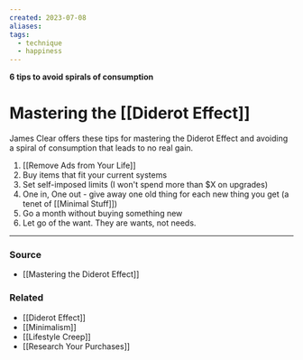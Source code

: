 ```yaml
---
created: 2023-07-08
aliases: 
tags:
  - technique
  - happiness
---
```

**6 tips to avoid spirals of consumption**

# Mastering the [[Diderot Effect]]

James Clear offers these tips for mastering the Diderot Effect and avoiding a spiral of consumption that leads to no real gain.

1. [[Remove Ads from Your Life]] 
2. Buy items that fit your current systems
3. Set self-imposed limits (I won't spend more than $X on upgrades)
4. One in, One out - give away one old thing for each new thing you get (a tenet of [[Minimal Stuff]])
5. Go a month without buying something new
6. Let go of the want. They are wants, not needs.

****
### Source
- [[Mastering the Diderot Effect]]

### Related
- [[Diderot Effect]] 
- [[Minimalism]] 
- [[Lifestyle Creep]] 
- [[Research Your Purchases]]